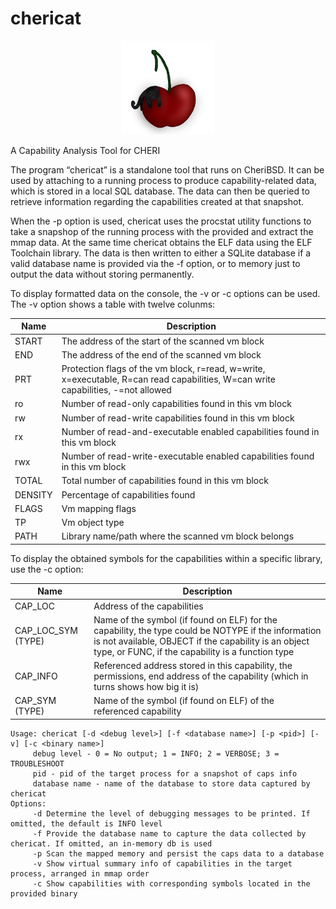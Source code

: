 # chericat
<p align="center">
<img src="chericat.jpg" alt="chericat" width="150"/>
</p>

A Capability Analysis Tool for CHERI

The program “chericat” is a standalone tool that runs on CheriBSD. It can be used by attaching to a running process to produce capability-related data, which is stored in a local SQL database. The data can then be queried to retrieve information regarding the capabilities created at that snapshot.

When the -p option is used, chericat uses the procstat utility functions to take a snapshop of the running process with the provided <pid> and extract the mmap data. At the same time chericat obtains the ELF data using the ELF Toolchain library. The data is then written to either a SQLite database if a valid database name is provided via the -f option, or to memory just to output the data without storing permanently.

To display formatted data on the console, the -v or -c options can be used. The -v option shows a table with twelve colunms:

|Name|Description|
|---|---|
|START|The address of the start of the scanned vm block|
|END|The address of the end of the scanned vm block|
|PRT|Protection flags of the vm block, r=read, w=write, x=executable, R=can read capabilities, W=can write capabilities, -=not allowed
|ro|Number of read-only capabilities found in this vm block|
|rw|Number of read-write capabilities found in this vm block|
|rx|Number of read-and-executable enabled capabilities found in this vm block|
|rwx|Number of read-write-executable enabled capabilities found in this vm block|
|TOTAL|Total number of capabilities found in this vm block|
|DENSITY|Percentage of capabilities found |
|FLAGS|Vm mapping flags|
|TP|Vm object type|
|PATH|Library name/path where the scanned vm block belongs|

To display the obtained symbols for the capabilities within a specific library, use the -c option:

|Name|Description|
|---|---|
|CAP_LOC|Address of the capabilities|
|CAP_LOC_SYM (TYPE)|Name of the symbol (if found on ELF) for the capability, the type could be NOTYPE if the information is not available, OBJECT if the capability is an object type, or FUNC, if the capability is a function type|
|CAP_INFO|Referenced address stored in this capability, the permissions, end address of the capability (which in turns shows how big it is)|
|CAP_SYM (TYPE)|Name of the symbol (if found on ELF) of the referenced capability|

```
Usage: chericat [-d <debug level>] [-f <database name>] [-p <pid>] [-v] [-c <binary name>]
     debug level - 0 = No output; 1 = INFO; 2 = VERBOSE; 3 = TROUBLESHOOT
     pid - pid of the target process for a snapshot of caps info
     database name - name of the database to store data captured by chericat
Options:
     -d Determine the level of debugging messages to be printed. If omitted, the default is INFO level
     -f Provide the database name to capture the data collected by chericat. If omitted, an in-memory db is used
     -p Scan the mapped memory and persist the caps data to a database
     -v Show virtual summary info of capabilities in the target process, arranged in mmap order
     -c Show capabilities with corresponding symbols located in the provided binary
```
